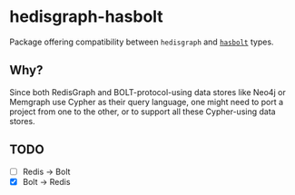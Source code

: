 # hedisgraph-hasbolt

Package offering compatibility between `hedisgraph` and
[`hasbolt`](https://hackage.haskell.org/package/hasbolt) types.

## Why?

Since both RedisGraph and BOLT-protocol-using data stores like Neo4j
or Memgraph use Cypher as their query language, one might need to port
a project from one to the other, or to support all these Cypher-using
data stores.

## TODO

- [ ] Redis -> Bolt
- [x] Bolt -> Redis
